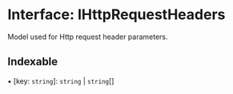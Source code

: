 # Interface: IHttpRequestHeaders

Model used for Http request header parameters.

## Indexable

▪ [key: `string`]: `string` \| `string`[]
